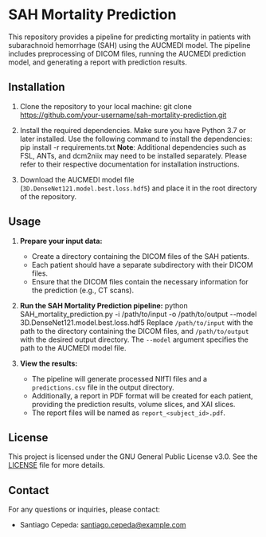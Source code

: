# SAH Mortality Prediction

This repository provides a pipeline for predicting mortality in patients with subarachnoid hemorrhage (SAH) using the AUCMEDI model. The pipeline includes preprocessing of DICOM files, running the AUCMEDI prediction model, and generating a report with prediction results.

## Installation

1. Clone the repository to your local machine:
git clone https://github.com/your-username/sah-mortality-prediction.git

2. Install the required dependencies. Make sure you have Python 3.7 or later installed. Use the following command to install the dependencies:
pip install -r requirements.txt
   **Note**: Additional dependencies such as FSL, ANTs, and dcm2niix may need to be installed separately. Please refer to their respective documentation for installation instructions.

3. Download the AUCMEDI model file (`3D.DenseNet121.model.best.loss.hdf5`) and place it in the root directory of the repository.

## Usage

1. **Prepare your input data:**

   - Create a directory containing the DICOM files of the SAH patients.
   - Each patient should have a separate subdirectory with their DICOM files.
   - Ensure that the DICOM files contain the necessary information for the prediction (e.g., CT scans).

2. **Run the SAH Mortality Prediction pipeline:**
python SAH_mortality_prediction.py -i /path/to/input -o /path/to/output --model 3D.DenseNet121.model.best.loss.hdf5
   Replace `/path/to/input` with the path to the directory containing the DICOM files, and `/path/to/output` with the desired output directory. The `--model` argument specifies the path to the AUCMEDI model file.

3. **View the results:**

   - The pipeline will generate processed NIfTI files and a `predictions.csv` file in the output directory.
   - Additionally, a report in PDF format will be created for each patient, providing the prediction results, volume slices, and XAI slices.
   - The report files will be named as `report_<subject_id>.pdf`.

## License

This project is licensed under the GNU General Public License v3.0. See the [LICENSE](LICENSE) file for more details.

## Contact

For any questions or inquiries, please contact:

- Santiago Cepeda: [santiago.cepeda@example.com](mailto:scepedac@saludcastillayleon.es)
